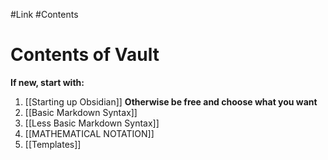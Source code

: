 #Link #Contents
# Contents of Vault
**If new, start with:**
1. [[Starting up Obsidian]]
**Otherwise be free and choose what you want**
2. [[Basic Markdown Syntax]]
3. [[Less Basic Markdown Syntax]]
4. [[MATHEMATICAL NOTATION]]
5. [[Templates]]
